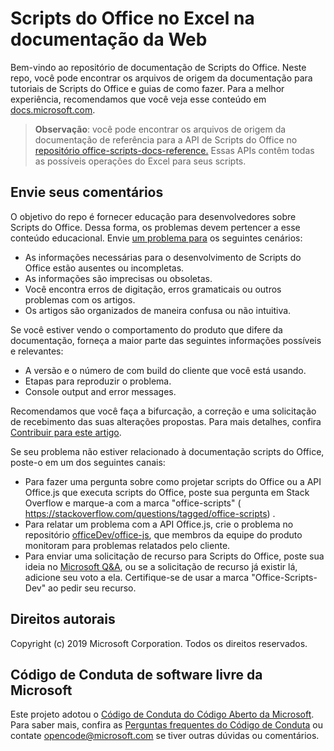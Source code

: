 # <a name="office-scripts-in-excel-on-the-web-documentation"></a>Scripts do Office no Excel na documentação da Web

Bem-vindo ao repositório de documentação de Scripts do Office. Neste repo, você pode encontrar os arquivos de origem da documentação para tutoriais de Scripts do Office e guias de como fazer. Para a melhor experiência, recomendamos que você veja esse conteúdo em [docs.microsoft.com](https://docs.microsoft.com/office/dev/scripts).

> **Observação**: você pode encontrar os arquivos de origem da documentação de referência para a API de Scripts do Office no [repositório office-scripts-docs-reference.](https://github.com/OfficeDev/office-scripts-docs-reference) Essas APIs contêm todas as possíveis operações do Excel para seus scripts.

## <a name="give-us-your-feedback"></a>Envie seus comentários

O objetivo do repo é fornecer educação para desenvolvedores sobre Scripts do Office. Dessa forma, os problemas devem pertencer a esse conteúdo educacional. Envie [um problema para](https://github.com/OfficeDev/office-scripts-docs/issues) os seguintes cenários:

- As informações necessárias para o desenvolvimento de Scripts do Office estão ausentes ou incompletas.
- As informações são imprecisas ou obsoletas.
- Você encontra erros de digitação, erros gramaticais ou outros problemas com os artigos.
- Os artigos são organizados de maneira confusa ou não intuitiva.

Se você estiver vendo o comportamento do produto que difere da documentação, forneça a maior parte das seguintes informações possíveis e relevantes:

- A versão e o número de com build do cliente que você está usando.
- Etapas para reproduzir o problema.
- Console output and error messages.

Recomendamos que você faça a bifurcação, a correção e uma solicitação de recebimento das suas alterações propostas. Para mais detalhes, confira [Contribuir para este artigo](Contributing.md).

Se seu problema não estiver relacionado à documentação scripts do Office, poste-o em um dos seguintes canais:

- Para fazer uma pergunta sobre como projetar scripts do Office ou a API Office.js que executa scripts do Office, poste sua pergunta em Stack Overflow e marque-a com a marca "office-scripts" ( https://stackoverflow.com/questions/tagged/office-scripts) .
- Para relatar um problema com a API Office.js, crie o problema no repositório [officeDev/office-js](https://github.com/OfficeDev/office-js), que membros da equipe do produto monitoram para problemas relatados pelo cliente.
- Para enviar uma solicitação de recurso para Scripts do Office, poste sua ideia no [Microsoft Q&A](https://docs.microsoft.com/answers/products/m365), ou se a solicitação de recurso já existir lá, adicione seu voto a ela. Certifique-se de usar a marca "Office-Scripts-Dev" ao pedir seu recurso.

## <a name="copyright"></a>Direitos autorais

Copyright (c) 2019 Microsoft Corporation. Todos os direitos reservados.

## <a name="microsoft-open-source-code-of-conduct"></a>Código de Conduta de software livre da Microsoft

Este projeto adotou o [Código de Conduta do Código Aberto da Microsoft](https://opensource.microsoft.com/codeofconduct/). Para saber mais, confira as [Perguntas frequentes do Código de Conduta](https://opensource.microsoft.com/codeofconduct/faq/) ou contate [opencode@microsoft.com](mailto:opencode@microsoft.com) se tiver outras dúvidas ou comentários.
